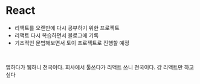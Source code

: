 # React

- 리액트를 오랜만에 다시 공부하기 위한 프로젝트
- 리액트 다시 복습하면서 블로그에 기록
- 기초적인 문법해보면서 토이 프로젝트로 진행할 예정

<br>

앱하다가 웹하니 천국이다.
회사에서 툴쓰다가 리액트 쓰니 천국이다.
걍 리액트만 하고싶다

